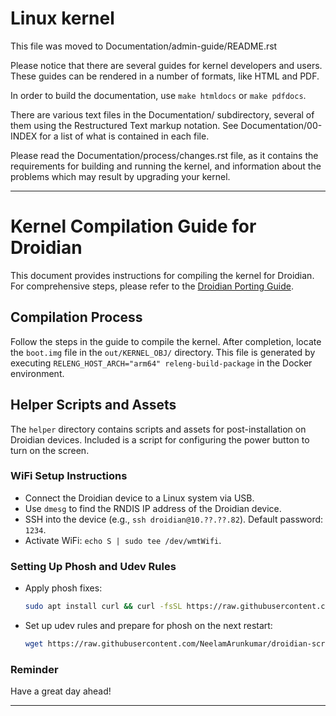 Linux kernel
============

This file was moved to Documentation/admin-guide/README.rst

Please notice that there are several guides for kernel developers and users.
These guides can be rendered in a number of formats, like HTML and PDF.

In order to build the documentation, use ``make htmldocs`` or
``make pdfdocs``.

There are various text files in the Documentation/ subdirectory,
several of them using the Restructured Text markup notation.
See Documentation/00-INDEX for a list of what is contained in each file.

Please read the Documentation/process/changes.rst file, as it contains the
requirements for building and running the kernel, and information about
the problems which may result by upgrading your kernel.

---

# Kernel Compilation Guide for Droidian

This document provides instructions for compiling the kernel for Droidian. For comprehensive steps, please refer to the [Droidian Porting Guide](https://github.com/droidian/porting-guide/blob/master/kernel-compilation.md).

## Compilation Process
Follow the steps in the guide to compile the kernel. After completion, locate the `boot.img` file in the `out/KERNEL_OBJ/` directory. This file is generated by executing `RELENG_HOST_ARCH="arm64" releng-build-package` in the Docker environment.

## Helper Scripts and Assets
The `helper` directory contains scripts and assets for post-installation on Droidian devices. Included is a script for configuring the power button to turn on the screen.

### WiFi Setup Instructions
- Connect the Droidian device to a Linux system via USB.
- Use `dmesg` to find the RNDIS IP address of the Droidian device.
- SSH into the device (e.g., `ssh droidian@10.??.??.82`). Default password: `1234`.
- Activate WiFi: `echo S | sudo tee /dev/wmtWifi`.

### Setting Up Phosh and Udev Rules
- Apply phosh fixes:
  ```bash
  sudo apt install curl && curl -fsSL https://raw.githubusercontent.com/NeelamArunkumar/droidian-script/main/droid-script.sh | sudo bash
  ```
- Set up udev rules and prepare for phosh on the next restart:
  ```bash
  wget https://raw.githubusercontent.com/NeelamArunkumar/droidian-script/main/70-denniz.rules -O - | sudo tee /etc/udev/rules.d/70-denniz.rules > /dev/null
  ```

### Reminder
Have a great day ahead!

---
